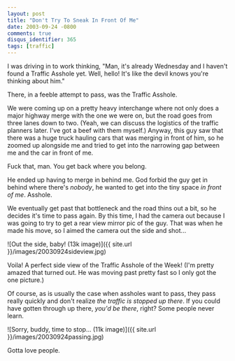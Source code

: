 ```yaml
---
layout: post
title: "Don't Try To Sneak In Front Of Me"
date: 2003-09-24 -0800
comments: true
disqus_identifier: 365
tags: [traffic]
---
```

I was driving in to work thinking, "Man, it's already Wednesday and I
haven't found a Traffic Asshole yet. Well, hello! It's like the devil
knows you're thinking about him."

 There, in a feeble attempt to pass, was the Traffic Asshole.

 We were coming up on a pretty heavy interchange where not only does a
major highway merge with the one we were on, but the road goes from
three lanes down to two. (Yeah, we can discuss the logistics of the
traffic planners later. I've got a beef with them myself.) Anyway, this
guy saw that there was a huge truck hauling cars that was merging in
front of him, so he zoomed up alongside me and tried to get into the
narrowing gap between me and the car in front of me.

 Fuck that, man. You get back where you belong.

 He ended up having to merge in behind me. God forbid the guy get in
behind where there's *nobody*, he wanted to get into the tiny space *in
front of me*. Asshole.

 We eventually get past that bottleneck and the road thins out a bit, so
he decides it's time to pass again. By this time, I had the camera out
because I was going to try to get a rear view mirror pic of the guy.
That was when he made his move, so I aimed the camera out the side and
shot...

 ![Out the side, baby! (13k
image)]({{ site.url }}/images/20030924sideview.jpg)

 Voila! A perfect side view of the Traffic Asshole of the Week! (I'm
pretty amazed that turned out. He was moving past pretty fast so I only
got the one picture.)

 Of course, as is usually the case when assholes want to pass, they pass
really quickly and don't realize *the traffic is stopped up there*. If
you could have gotten through up there, *you'd be there*, right? Some
people never learn.

 ![Sorry, buddy, time to stop... (11k
image)]({{ site.url }}/images/20030924passing.jpg)

 Gotta love people.
